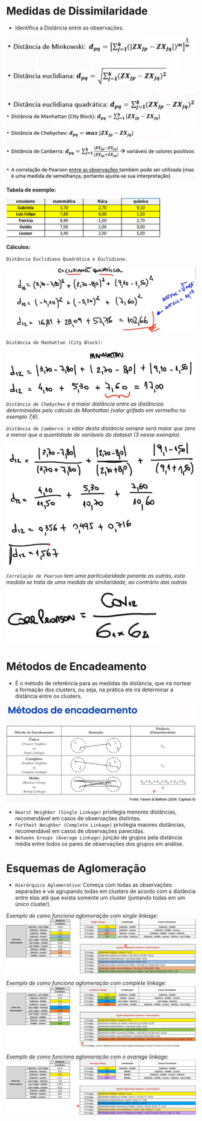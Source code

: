 # Medidas de Dissimilaridade
- Identifica a Distância entre as observações.

![alt text](png/image-5.png)
![alt text](png/image-6.png)

**Tabela de exemplo:**

![alt text](png/image-1.png)

**Cálculos:**

``Distância Euclidiana Quadrática e Euclidiana:``

![alt text](png/image.png)

``Distância de Manhattan (City Block):``

![alt text](png/image-2.png)
*``Distância de Chebychev`` é a maior distância entre as distâncias determinadas pelo cálculo de Manhattan (valor grifado em vermelho no exemplo 7,6).*

*``Distância de Camberra:`` o valor desta distância sempre será maior que zero e menor que a quantidade de variáveis do dataset (3 nesse exemplo).*

![alt text](png/image-3.png)

*``Correlação de Pearson`` tem uma particularidade perante as outras, esta medida se trata de uma medida de similaridade, ao contrário das outras*

![alt text](png/image-4.png)

# Métodos de Encadeamento
- É o método de referência para as medidas de distância, que irá nortear a formação dos clusters, ou seja, na prática ele irá determinar a distância entre os clusters.

![alt text](png/image-7.png)
- ``Nearst Neighbor (Single Linkage)`` privilegia menores distâncias, recomendável em casos de observações distintas.
- ``Furthest Neighbor (Complete Linkage)`` privilegia maiores distâncias, recomendável em casos de observações parecidas.
- ``Between Groups (Average Linkage)`` junção de grupos pela distância média entre todos os pares de observações dos grupos em análise.


# Esquemas de Aglomeração
- ``Hierárquico Aglomerativo``: Começa com todas as observações separadas e vai agrupando todas em clusters de acordo com a distância entre elas até que exista somente um cluster (juntando todas em um único cluster).

*Exemplo de como funciona aglomeração com single linkage:*
![alt text](png/image-8.png)

*Exemplo de como funciona aglomeração com complete linkage:*
![alt text](png/image-9.png)

*Exemplo de como funciona aglomeração com o avarage linkage:*
![alt text](png/image-10.png)